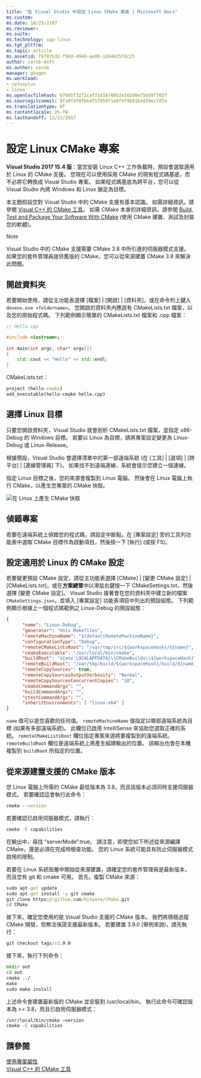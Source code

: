 ```yaml
---
title: "在 Visual Studio 中設定 Linux CMake 專案 | Microsoft Docs"
ms.custom: 
ms.date: 10/25/2107
ms.reviewer: 
ms.suite: 
ms.technology: cpp-linux
ms.tgt_pltfrm: 
ms.topic: article
ms.assetid: f8707b32-f90d-494d-ae0b-1d44425fdc25
author: corob-msft
ms.author: corob
manager: ghogen
ms.workload:
- cplusplus
- linux
ms.openlocfilehash: 67665f3271caf71d16788b2e102d0e756d9f702f
ms.sourcegitcommit: 8fa8fdf0fbb4f57950f1e8f4f9b81b4d39ec7d7a
ms.translationtype: HT
ms.contentlocale: zh-TW
ms.lasthandoff: 12/21/2017
---
```

# <a name="configure-a-linux-cmake-project"></a>設定 Linux CMake 專案
  
**Visual Studio 2017 15.4 版**：當您安裝 Linux C++ 工作負載時，預設會選取適用於 Linux 的 CMake 支援。 您現在可以使用採用 CMake 的現有程式碼基底，而不必將它轉換成 Visual Studio 專案。 如果程式碼基底為跨平台，您可以從 Visual Studio 內將 Windows 和 Linux 鎖定為目標。 

本主題假設您對 Visual Studio 中的 CMake 支援有基本認識。 如需詳細資訊，請參閱 [Visual C++ 的 CMake 工具](../ide/cmake-tools-for-visual-cpp.md)。 如需 CMake 本身的詳細資訊，請參閱 [Build, Test and Package Your Software With CMake](https://cmake.org/) (使用 CMake 建置、測試及封裝您的軟體)。

> [!NOTE] 
> Visual Studio 中的 CMake 支援需要 CMake 3.8 中所引進的伺服器模式支援。 如果您的套件管理員提供舊版的 CMake，您可以從來源建置 CMake 3.8 來解決此問題。



## <a name="open-a-folder"></a>開啟資料夾
若要開始使用，請從主功能表選擇 [檔案] | [開啟] | [資料夾]，或在命令列上鍵入 `devenv.exe <foldername>`。 您開啟的資料夾內應該有 CMakeLists.txt 檔案，以及您的原始程式碼。
下列範例顯示簡單的 CMakeLists.txt 檔案和 .cpp 檔案：

```cpp
// Hello.cpp

#include <iostream>;
 
int main(int argc, char* argv[])
{
    std::cout << "Hello" << std::endl;
}
```

CMakeLists.txt： 
```cmd
project (hello-cmake)
add_executable(hello-cmake hello.cpp)
```

## <a name="choose-a-linux-target"></a>選擇 Linux 目標
只要您開啟資料夾，Visual Studio 就會剖析 CMakeLists.txt 檔案，並指定 x86-Debug 的 Windows 目標。 若要以 Linux 為目標，請將專案設定變更為 Linux-Debug 或 Linux-Release。

根據預設，Visual Studio 會選擇清單中的第一部遠端系統 (在 [工具] | [選項] | [跨平台] | [連線管理員] 下)。 如果找不到遠端連線，系統會提示您建立一個連線。

指定 Linux 目標之後，您的來源會複製到 Linux 電腦。 然後會在 Linux 電腦上執行 CMake，以產生您專案的 CMake 快取。  

![在 Linux 上產生 CMake 快取](media/cmake-linux-1.png "在 Linux 上產生 CMake 快取")  

## <a name="debug-the-project"></a>偵錯專案  
若要在遠端系統上偵錯您的程式碼，請設定中斷點，在 [專案設定] 旁的工具列功能表中選取 CMake 目標作為啟動項目，然後按一下 [執行] (或按 F5)。

## <a name="configure-cmake-settings-for-linux"></a>設定適用於 Linux 的 CMake 設定
若要變更預設 CMake 設定，請從主功能表選擇 [CMake] | [變更 CMake 設定] | [CMakeLists.txt]，或在**方案總管**中以滑鼠右鍵按一下 CMakeSettings.txt，然後選擇 [變更 CMake 設定]。 Visual Studio 接著會在您的資料夾中建立新的檔案 `CMakeSettings.json`，並填入 [專案設定] 功能表項目中列出的預設組態。 下列範例顯示根據上一個程式碼範例之 Linux-Debug 的預設組態：

```json
{
      "name": "Linux-Debug",
      "generator": "Unix Makefiles",
      "remoteMachineName": "${defaultRemoteMachineName}",
      "configurationType": "Debug",
      "remoteCMakeListsRoot": "/var/tmp/src/${workspaceHash}/${name}",
      "cmakeExecutable": "/usr/local/bin/cmake",
      "buildRoot": "${env.LOCALAPPDATA}\\CMakeBuilds\\${workspaceHash}\\build\\${name}",
      "remoteBuildRoot": "/var/tmp/build/${workspaceHash}/build/${name}",
      "remoteCopySources": true,
      "remoteCopySourcesOutputVerbosity": "Normal",
      "remoteCopySourcesConcurrentCopies": "10",
      "cmakeCommandArgs": "",
      "buildCommandArgs": "",
      "ctestCommandArgs": "",
      "inheritEnvironments": [ "linux-x64" ]
}
```
`name` 值可以是您喜歡的任何值。 `remoteMachineName` 值指定以哪部遠端系統為目標 (如果有多部遠端系統)。 此欄位已啟用 IntelliSense 來協助您選取正確的系統。 `remoteCMakeListsRoot` 欄位指定專案來源將要複製到的遠端系統。 `remoteBuildRoot` 欄位是遠端系統上將產生組建輸出的位置。 該輸出也會在本機複製到 `buildRoot` 所指定的位置。

## <a name="building-a-supported-cmake-release-from-source"></a>從來源建置支援的 CMake 版本
您 Linux 電腦上所需的 CMake 最低版本為 3.8，而且該版本必須同時支援伺服器模式。 若要確認這會執行此命令：

```cmd
cmake --version
```

若要確認已啟用伺服器模式，請執行：

```cmd
cmake -E capabilities
```

在輸出中，尋找 “serverMode”:true。 請注意，即使您如下所述從來源編譯 CMake，還是必須在完成時檢查功能。 您的 Linux 系統可能具有防止伺服器模式啟用的限制。

若要在 Linux 系統殼層中開始從來源建置，請確定您的套件管理員是最新版本，而且您有 git 和 cmake 可用。 首先，複製 CMake 來源：

```cmd
sudo apt-get update
sudo apt-get install -y git cmake
git clone https://github.com/Kitware/CMake.git
cd CMake
```

接下來，確定您使用的是 Visual Studio 支援的 CMake 版本。 我們將積極追蹤 CMake 開發，但無法保證支援最新版本。 若要建置 3.9.0 (舉例來說)，請先執行：

```cmd
git checkout tags/v3.9.0
```

接下來，執行下列命令：

```cmd
mkdir out
cd out
cmake ../
make
sudo make install
```

上述命令會建置最新版的 CMake 並安裝到 /usr/local/bin。 執行此命令可確認版本為 >= 3.8，而且已啟用伺服器模式：

```cmd
/usr/local/bin/cmake –version
cmake -E capabilities
```

## <a name="see-also"></a>請參閱
[使用專案屬性](../ide/working-with-project-properties.md)  
[Visual C++ 的 CMake 工具](../ide/cmake-tools-for-visual-cpp.md)